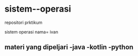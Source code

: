 # sistem--operasi
repositori prktikum

sistem operasi
nama= ivan

materi yang dipeljari
-java
-kotlin
-python
-
